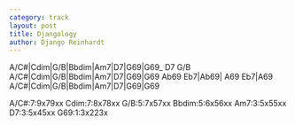 ```yaml
---
category: track
layout: post
title: Djangology
author: Django Reinhardt
---
```


<canvas class="chords"  markdown="0">A/C#|Cdim|G/B|Bbdim|Am7|D7|G69|G69_ D7 G/B
A/C#|Cdim|G/B|Bbdim|Am7|D7|G69|G69
Ab69 Eb7|Ab69| A69 Eb7|A69
A/C#|Cdim|G/B|Bbdim|Am7|D7|G69|G69</canvas>


<div  markdown="0">
<canvas class="diagram"  >A/C#:7:9x79xx</canvas>
<canvas class="diagram"  >Cdim:7:8x78xx</canvas>
<canvas class="diagram"  >G/B:5:7x57xx</canvas>
<canvas class="diagram"  >Bbdim:5:6x56xx</canvas>
<canvas class="diagram"  >Am7:3:5x55xx</canvas>
<canvas class="diagram"  >D7:3:5x45xx</canvas>
<canvas class="diagram"  >G69:1:3x223x</canvas>
<div>


